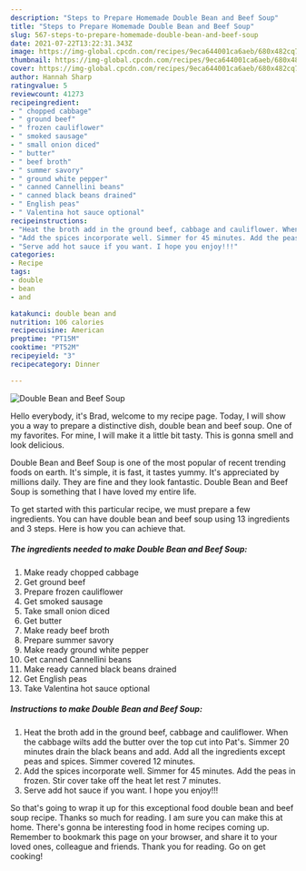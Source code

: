 ```yaml
---
description: "Steps to Prepare Homemade Double Bean and Beef Soup"
title: "Steps to Prepare Homemade Double Bean and Beef Soup"
slug: 567-steps-to-prepare-homemade-double-bean-and-beef-soup
date: 2021-07-22T13:22:31.343Z
image: https://img-global.cpcdn.com/recipes/9eca644001ca6aeb/680x482cq70/double-bean-and-beef-soup-recipe-main-photo.jpg
thumbnail: https://img-global.cpcdn.com/recipes/9eca644001ca6aeb/680x482cq70/double-bean-and-beef-soup-recipe-main-photo.jpg
cover: https://img-global.cpcdn.com/recipes/9eca644001ca6aeb/680x482cq70/double-bean-and-beef-soup-recipe-main-photo.jpg
author: Hannah Sharp
ratingvalue: 5
reviewcount: 41273
recipeingredient:
- " chopped cabbage"
- " ground beef"
- " frozen cauliflower"
- " smoked sausage"
- " small onion diced"
- " butter"
- " beef broth"
- " summer savory"
- " ground white pepper"
- " canned Cannellini beans"
- " canned black beans drained"
- " English peas"
- " Valentina hot sauce optional"
recipeinstructions:
- "Heat the broth add in the ground beef, cabbage and cauliflower. When the cabbage wilts add the butter over the top cut into Pat&#39;s. Simmer 20 minutes drain the black beans and add. Add all the ingredients except peas and spices. Simmer covered 12 minutes."
- "Add the spices incorporate well. Simmer for 45 minutes. Add the peas in frozen. Stir cover take off the heat let rest 7 minutes."
- "Serve add hot sauce if you want. I hope you enjoy!!!"
categories:
- Recipe
tags:
- double
- bean
- and

katakunci: double bean and 
nutrition: 106 calories
recipecuisine: American
preptime: "PT15M"
cooktime: "PT52M"
recipeyield: "3"
recipecategory: Dinner

---
```



![Double Bean and Beef Soup](https://img-global.cpcdn.com/recipes/9eca644001ca6aeb/680x482cq70/double-bean-and-beef-soup-recipe-main-photo.jpg)

Hello everybody, it's Brad, welcome to my recipe page. Today, I will show you a way to prepare a distinctive dish, double bean and beef soup. One of my favorites. For mine, I will make it a little bit tasty. This is gonna smell and look delicious.



Double Bean and Beef Soup is one of the most popular of recent trending foods on earth. It's simple, it is fast, it tastes yummy. It's appreciated by millions daily. They are fine and they look fantastic. Double Bean and Beef Soup is something that I have loved my entire life.


To get started with this particular recipe, we must prepare a few ingredients. You can have double bean and beef soup using 13 ingredients and 3 steps. Here is how you can achieve that.

<!--inarticleads1-->

##### The ingredients needed to make Double Bean and Beef Soup:

1. Make ready  chopped cabbage
1. Get  ground beef
1. Prepare  frozen cauliflower
1. Get  smoked sausage
1. Take  small onion diced
1. Get  butter
1. Make ready  beef broth
1. Prepare  summer savory
1. Make ready  ground white pepper
1. Get  canned Cannellini beans
1. Make ready  canned black beans drained
1. Get  English peas
1. Take  Valentina hot sauce optional




<!--inarticleads2-->

##### Instructions to make Double Bean and Beef Soup:

1. Heat the broth add in the ground beef, cabbage and cauliflower. When the cabbage wilts add the butter over the top cut into Pat&#39;s. Simmer 20 minutes drain the black beans and add. Add all the ingredients except peas and spices. Simmer covered 12 minutes.
1. Add the spices incorporate well. Simmer for 45 minutes. Add the peas in frozen. Stir cover take off the heat let rest 7 minutes.
1. Serve add hot sauce if you want. I hope you enjoy!!!




So that's going to wrap it up for this exceptional food double bean and beef soup recipe. Thanks so much for reading. I am sure you can make this at home. There's gonna be interesting food in home recipes coming up. Remember to bookmark this page on your browser, and share it to your loved ones, colleague and friends. Thank you for reading. Go on get cooking!

